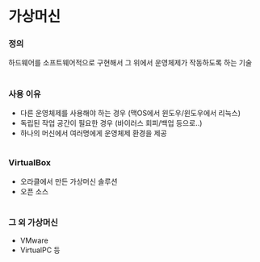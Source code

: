 # 가상머신 

### 정의
하드웨어를 소프트웨어적으로 구현해서 그 위에서 운영체제가 작동하도록 하는 기술 
#
### 사용 이유 
- 다른 운영체제를 사용해야 하는 경우 (맥OS에서 윈도우/윈도우에서 리눅스) 
- 독립된 작업 공간이 필요한 경우 (바이러스 회피/백업 등으로..)
- 하나의 머신에서 여러명에게 운영체제 환경을 제공
#
### VirtualBox 
- 오라클에서 만든 가상머신 솔루션 
- 오픈 소스 
#
### 그 외 가상머신 
- VMware
- VirtualPC 등 

